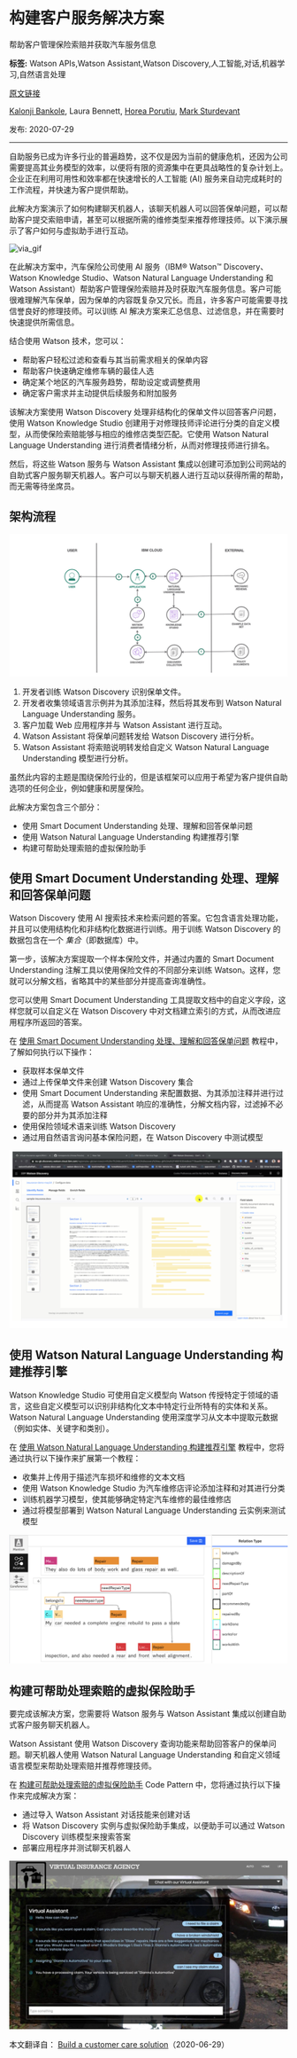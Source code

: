 # 构建客户服务解决方案
帮助客户管理保险索赔并获取汽车服务信息

**标签:** Watson APIs,Watson Assistant,Watson Discovery,人工智能,对话,机器学习,自然语言处理

[原文链接](https://developer.ibm.com/zh/articles/insurance-industry-customer-care-solution/)

[Kalonji Bankole](https://developer.ibm.com/zh/profiles/kkbankol), Laura Bennett, [Horea Porutiu](https://developer.ibm.com/zh/profiles/horea.porutiu), [Mark Sturdevant](https://developer.ibm.com/zh/profiles/mark.sturdevant)

发布: 2020-07-29

* * *

自助服务已成为许多行业的普遍趋势，这不仅是因为当前的健康危机，还因为公司需要提高其业务模型的效率，以便将有限的资源集中在更具战略性的复杂计划上。企业正在利用可用性和效率都在快速增长的人工智能 (AI) 服务来自动完成耗时的工作流程，并快速为客户提供帮助。

此解决方案演示了如何构建聊天机器人，该聊天机器人可以回答保单问题，可以帮助客户提交索赔申请，甚至可以根据所需的维修类型来推荐修理技师。以下演示展示了客户如何与虚拟助手进行互动。

![via_gif](../ibm_articles_img/insurance-industry-customer-care-solution_images_demo.gif)

在此解决方案中，汽车保险公司使用 AI 服务（IBM® Watson™ Discovery、Watson Knowledge Studio、Watson Natural Language Understanding 和 Watson Assistant）帮助客户管理保险索赔并及时获取汽车服务信息。客户可能很难理解汽车保单，因为保单的内容既复杂又冗长。而且，许多客户可能需要寻找信誉良好的修理技师。可以训练 AI 解决方案来汇总信息、过滤信息，并在需要时快速提供所需信息。

结合使用 Watson 技术，您可以：

- 帮助客户轻松过滤和查看与其当前需求相关的保单内容
- 帮助客户快速确定维修车辆的最佳人选
- 确定某个地区的汽车服务趋势，帮助设定或调整费用
- 确定客户需求并主动提供后续服务和附加服务

该解决方案使用 Watson Discovery 处理非结构化的保单文件以回答客户问题，使用 Watson Knowledge Studio 创建用于对修理技师评论进行分类的自定义模型，从而使保险索赔能够与相应的维修店类型匹配。它使用 Watson Natural Language Understanding 进行消费者情绪分析，从而对修理技师进行排名。

然后，将这些 Watson 服务与 Watson Assistant 集成以创建可添加到公司网站的自助式客户服务聊天机器人。客户可以与聊天机器人进行互动以获得所需的帮助，而无需等待坐席员。

## 架构流程

![客户案例解决方案流程](../ibm_articles_img/insurance-industry-customer-care-solution_images_customer-care-solution-flow.png)

1. 开发者训练 Watson Discovery 识别保单文件。
2. 开发者收集领域语言示例并为其添加注释，然后将其发布到 Watson Natural Language Understanding 服务。
3. 客户加载 Web 应用程序并与 Watson Assistant 进行互动。
4. Watson Assistant 将保单问题转发给 Watson Discovery 进行分析。
5. Watson Assistant 将索赔说明转发给自定义 Watson Natural Language Understanding 模型进行分析。

虽然此内容的主题是围绕保险行业的，但是该框架可以应用于希望为客户提供自助选项的任何企业，例如健康和房屋保险。

此解决方案包含三个部分：

- 使用 Smart Document Understanding 处理、理解和回答保单问题
- 使用 Watson Natural Language Understanding 构建推荐引擎
- 构建可帮助处理索赔的虚拟保险助手

## 使用 Smart Document Understanding 处理、理解和回答保单问题

Watson Discovery 使用 AI 搜索技术来检索问题的答案。它包含语言处理功能，并且可以使用结构化和非结构化数据进行训练。用于训练 Watson Discovery 的数据包含在一个 _集合_（即数据库）中。

第一步，该解决方案提取一个样本保险文件，并通过内置的 Smart Document Understanding 注解工具以使用保险文件的不同部分来训练 Watson。这样，您就可以分解文档，省略其中的某些部分并提高查询准确性。

您可以使用 Smart Document Understanding 工具提取文档中的自定义字段，这样您就可以自定义在 Watson Discovery 中对文档建立索引的方式，从而改进应用程序所返回的答案。

在 [使用 Smart Document Understanding 处理、理解和回答保单问题](https://developer.ibm.com/zh/tutorials/analyze-and-answer-policy-questions-with-smart-document-understanding/) 教程中，了解如何执行以下操作：

- 获取样本保单文件
- 通过上传保单文件来创建 Watson Discovery 集合
- 使用 Smart Document Understanding 来配置数据、为其添加注释并进行过滤，从而提高 Watson Assistant 响应的准确性，分解文档内容，过滤掉不必要的部分并为其添加注释
- 使用保险领域术语来训练 Watson Discovery
- 通过用自然语言询问基本保险问题，在 Watson Discovery 中测试模型

![使用 SDU](../ibm_articles_img/insurance-industry-customer-care-solution_images_discovery-annotate.png)

## 使用 Watson Natural Language Understanding 构建推荐引擎

Watson Knowledge Studio 可使用自定义模型向 Watson 传授特定于领域的语言，这些自定义模型可以识别非结构化文本中特定行业所特有的实体和关系。Watson Natural Language Understanding 使用深度学习从文本中提取元数据（例如实体、关键字和类别）。

在 [使用 Watson Natural Language Understanding 构建推荐引擎](https://developer.ibm.com/zh/tutorials/build-a-recommendation-engine-with-watson-natural-language-understanding/) 教程中，您将通过执行以下操作来扩展第一个教程：

- 收集并上传用于描述汽车损坏和维修的文本文档
- 使用 Watson Knowledge Studio 为汽车维修店评论添加注释和对其进行分类
- 训练机器学习模型，使其能够确定特定汽车维修的最佳维修店
- 通过将模型部署到 Watson Natural Language Understanding 云实例来测试模型

![relations.png](../ibm_articles_img/insurance-industry-customer-care-solution_images_relations.png)

## 构建可帮助处理索赔的虚拟保险助手

要完成该解决方案，您需要将 Watson 服务与 Watson Assistant 集成以创建自助式客户服务聊天机器人。

Watson Assistant 使用 Watson Discovery 查询功能来帮助回答客户的保单问题。聊天机器人使用 Watson Natural Language Understanding 和自定义领域语言模型来帮助处理索赔并推荐修理技师。

在 [构建可帮助处理索赔的虚拟保险助手](https://developer.ibm.com/zh/patterns/build-a-virtual-insurance-assistant-to-process-insurance-claims/) Code Pattern 中，您将通过执行以下操作来完成解决方案：

- 通过导入 Watson Assistant 对话技能来创建对话
- 将 Watson Discovery 实例与虚拟保险助手集成，以便助手可以通过 Watson Discovery 训练模型来搜索答案
- 部署应用程序并测试聊天机器人

![虚拟保险助手](../ibm_articles_img/insurance-industry-customer-care-solution_images_virtual-insurance-agent.jpg)

本文翻译自： [Build a customer care solution](https://developer.ibm.com/components/watson-apis/articles/insurance-industry-customer-care-solution)（2020-06-29）